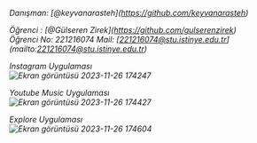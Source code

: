 <i>Danışman:<i> [@keyvanarasteh]<i>(https://github.com/keyvanarasteh)  
  
<i>Öğrenci : [@Gülseren Zirek]<i>(https://github.com/gulserenzirek)  
<i>Öğrenci No: 221216074 <i> 
<i>Mail: [221216074@stu.istinye.edu.tr]<i>(mailto:221216074@stu.istinye.edu.tr)

<i>Instagram Uygulaması<i>
<br>
![Ekran görüntüsü 2023-11-26 174247](https://github.com/gulserenzirek/mobil_odev/assets/127668608/545caefe-f0a6-447c-b779-d3a66176cda1)

<i>Youtube Music Uygulaması<i>
<br>
![Ekran görüntüsü 2023-11-26 174427](https://github.com/gulserenzirek/mobil_odev/assets/127668608/684db42e-b0ee-44c5-b14d-99e0e5f023e2)

<i>Explore Uygulaması<i>
<br>
![Ekran görüntüsü 2023-11-26 174604](https://github.com/gulserenzirek/mobil_odev/assets/127668608/d93cfa0e-ec15-4417-a7ad-ac66f0a9ccf5)
